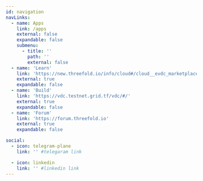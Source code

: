 ```yaml
---
id: navigation
navLinks:
  - name: Apps
    link: /apps
    external: false
    expandable: false
    submenu:
      - title: ''
        path: ''
        external: false
  - name: 'Learn'
    link: 'https://new.threefold.io/info/cloud#/cloud__evdc_marketplace'
    external: true
    expandable: false
  - name: 'Build'
    link: 'https://vdc.testnet.grid.tf/vdc/#/'
    external: true
    expandable: false
  - name: 'Forum'
    link: 'https://forum.threefold.io'
    external: true
    expandable: false

social:
  - icon: telegram-plane
    link: '' #telegaram link

  - icon: linkedin
    link: '' #linkedin link
---
```

